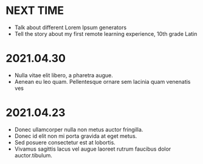 NEXT TIME
=========
- Talk about different Lorem Ipsum generators
- Tell the story about my first remote learning experience, 10th grade Latin

2021.04.30
==========
- Nulla vitae elit libero, a pharetra augue.
- Aenean eu leo quam. Pellentesque ornare sem lacinia quam venenatis ves

2021.04.23
==========
- Donec ullamcorper nulla non metus auctor fringilla.
- Donec id elit non mi porta gravida at eget metus.
- Sed posuere consectetur est at lobortis.
- Vivamus sagittis lacus vel augue laoreet rutrum faucibus dolor auctor.tibulum.
